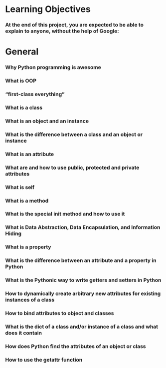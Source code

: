 # Learning Objectives
### At the end of this project, you are expected to be able to explain to anyone, without the help of Google:

# General
### Why Python programming is awesome
### What is OOP
### “first-class everything”
### What is a class
### What is an object and an instance
### What is the difference between a class and an object or instance
### What is an attribute
### What are and how to use public, protected and private attributes
### What is self
### What is a method
### What is the special __init__ method and how to use it
### What is Data Abstraction, Data Encapsulation, and Information Hiding
### What is a property
### What is the difference between an attribute and a property in Python
### What is the Pythonic way to write getters and setters in Python
### How to dynamically create arbitrary new attributes for existing instances of a class
### How to bind attributes to object and classes
### What is the __dict__ of a class and/or instance of a class and what does it contain
### How does Python find the attributes of an object or class
### How to use the getattr function